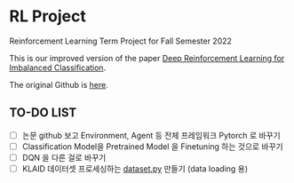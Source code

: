 # RL Project
Reinforcement Learning Term Project for Fall Semester 2022

This is our improved version of the paper [Deep Reinforcement Learning for Imbalanced Classification](https://arxiv.org/abs/1901.01379).

The original Github is [here](https://github.com/linenus/DRL-For-imbalanced-Classification).

## TO-DO LIST

- [ ]  논문 github 보고 Environment, Agent 등 전체 프레임워크 Pytorch 로 바꾸기
- [ ]  Classification Model을 Pretrained Model 을 Finetuning 하는 것으로 바꾸기
- [ ]  DQN 을 다른 걸로 바꾸기
- [ ]  KLAID 데이터셋 프로세싱하는 [dataset.py](http://dataset.py) 만들기 (data loading 용)
